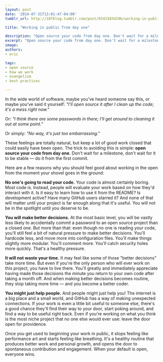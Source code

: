 ```yaml
---
layout: post
date: '2014-07-31T13:01:47-04:00'
tumblr_url: http://18fblog.tumblr.com/post/93415834296/working-in-public-from-day-1

title: "Working in public from day one"

description: "Open source your code from day one. Don't wait for a milestone, don't wait for it to be stable — do it from the first commit."
excerpt: "Open source your code from day one. Don't wait for a milestone, don't wait for it to be stable — do it from the first commit."
image: 
authors:
- eric

tags:
- open source
- how we work
- evangelism
- best practices

---
```


In the wide world of software, maybe you've heard someone say this, or
maybe you've said it yourself: *"I'll open source it after I clean up
the code; it's a mess right now."*

Or: *"I think there are some passwords in there; I'll get around to
cleaning it out at some point."*

Or simply: *"No way, it's just too embarrassing."*

These feelings are totally natural, but keep a lot of good work closed
that could easily have been open. The trick to avoiding this is simple:
**open source your code from day one**. Don't wait for a milestone,
don't wait for it to be stable — do it from the first commit.

Here are a few reasons why you should feel good about working in the
open from the moment your shovel goes in the ground:

**No one's going to read your code.** Your code is almost certainly
boring. Most code is. Instead, people will evaluate your work based on
how they'd interact with it. Is it easy to learn how to use it from the
README? Is development active? Have many GitHub users starred it? And
none of that will matter until your project is far enough along that
it's useful. You will not be in the spotlight until you deserve to be.

**You will make better decisions.** At the most basic level, you will be
vastly less likely to accidentally commit a password to an open source
project than a closed one. But more than that: even though no one is
reading your code, you'll still feel a bit of natural pressure to make
better decisions. You'll hardcode less, and move more into configuration
files. You'll make things slightly more modular. You'll comment more.
You'll catch security holes more quickly. That's a healthy pressure.

**It will not waste your time.** It may feel like some of those "better
decisions" take more time. But even if you're the only person who will
ever work on this project, you have to live there. You'll greatly and
immediately appreciate having made those decisions the minute you return
to your own code after taking a month off. And when making better
decisions becomes routine, they stop taking more time — and you become a
better coder.

**You might just help people.** And people might just help you! The
internet is a big place and a small world, and GitHub has a way of
making unexpected connections. If your work is even a little bit useful
to someone else, there's a good chance they'll find their way to your
door, start poking around, and find a way to be useful right back. Even
if you're working on what you think is the most niche project that no
one else would ever use: leave the door open for providence.

Once you get used to beginning your work in public, it stops feeling
like performance art and starts feeling like breathing. It's a healthy
routine that produces better work and personal growth, and opens the
door to spontaneous contribution and engagement. When your default is
open, everyone wins.
